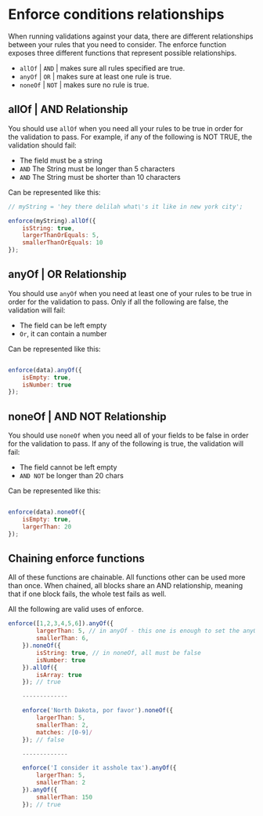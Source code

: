 # Enforce conditions relationships
When running validations against your data, there are different relationships between your rules that you need to consider. The enforce function exposes three different functions that represent possible relationships.

* `allOf`  | `AND` | makes sure all rules specified are true.
* `anyOf`  | `OR`  | makes sure at least one rule is true.
* `noneOf` | `NOT` | makes sure no rule is true.

## allOf  |  AND Relationship
You should use `allOf` when you need all your rules to be true in order for the validation to pass. For example, if any of the following is NOT TRUE, the validation should fail:

* The field must be a string
* `AND` The String must be longer than 5 characters
* `AND` The String must be shorter than 10 characters

Can be represented like this:

```js
// myString = 'hey there delilah what\'s it like in new york city';

enforce(myString).allOf({
    isString: true,
    largerThanOrEquals: 5,
    smallerThanOrEquals: 10
});
```

## anyOf  |  OR Relationship
You should use `anyOf` when you need at least one of your rules to be true in order for the validation to pass. Only if all the following are false, the validation will fail:

* The field can be left empty
* `Or`, it can contain a number

Can be represented like this:

```js

enforce(data).anyOf({
    isEmpty: true,
    isNumber: true
});
```

## noneOf  |  AND NOT Relationship
You should use `noneOf` when you need all of your fields to be false in order for the validation to pass. If any of the following is true, the validation will fail:

* The field cannot be left empty
* `AND NOT` be longer than 20 chars

Can be represented like this:

```js

enforce(data).noneOf({
    isEmpty: true,
    largerThan: 20
});
```

## Chaining enforce functions

All of these functions are chainable. All functions other can be used more than once.
When chained, all blocks share an AND relationship, meaning that if one block fails, the whole test fails as well.

All the following are valid uses of enforce.

```js
enforce([1,2,3,4,5,6]).anyOf({
        largerThan: 5, // in anyOf - this one is enough to set the anyOf block to true
        smallerThan: 6,
    }).noneOf({
        isString: true, // in noneOf, all must be false
        isNumber: true
    }).allOf({
        isArray: true
    }); // true

    -------------

    enforce('North Dakota, por favor').noneOf({
        largerThan: 5,
        smallerThan: 2,
        matches: /[0-9]/
    }); // false

    -------------

    enforce('I consider it asshole tax').anyOf({
        largerThan: 5,
        smallerThan: 2
    }).anyOf({
        smallerThan: 150
    }); // true
```